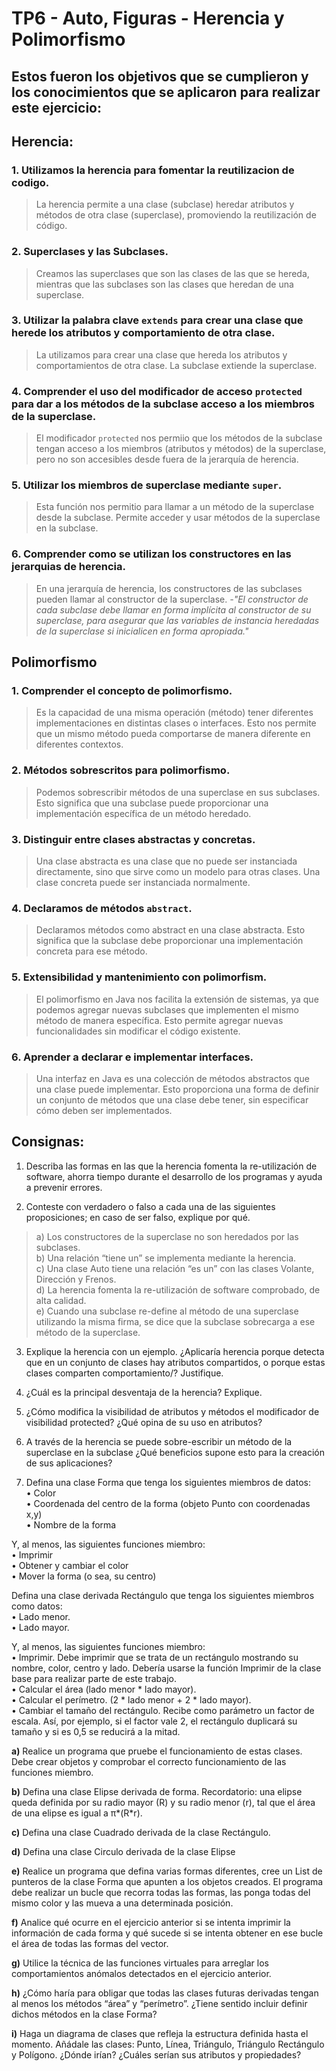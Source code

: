 # TP6 - Auto, Figuras - Herencia y Polimorfismo

## Estos fueron los objetivos que se cumplieron y los conocimientos que se aplicaron para realizar este ejercicio:

## Herencia: 

### 1. Utilizamos la herencia para fomentar la reutilizacion de codigo.
> La herencia permite a una clase (subclase) heredar atributos y métodos de otra clase (superclase), promoviendo la reutilización de código.

### 2. Superclases y las Subclases. 
> Creamos las superclases que son las clases de las que se hereda, mientras que las subclases son las clases que heredan de una superclase.

### 3. Utilizar la palabra clave `extends` para crear una clase que herede los atributos y comportamiento de otra clase.
> La utilizamos para crear una clase que hereda los atributos y comportamientos de otra clase. La subclase extiende la superclase.

### 4. Comprender el uso del modificador de acceso `protected` para dar a los métodos de la subclase acceso a los miembros de la superclase.
> El modificador `protected` nos permiio que los métodos de la subclase tengan acceso a los miembros (atributos y métodos) de la superclase, pero no son accesibles desde fuera de la jerarquía de herencia.

### 5. Utilizar los miembros de superclase mediante `super`.
> Esta función nos permitio para llamar a un método de la superclase desde la subclase. Permite acceder y usar métodos de la superclase en la subclase.

### 6. Comprender como se utilizan los constructores en las jerarquias de herencia.
> En una jerarquía de herencia, los constructores de las subclases pueden llamar al constructor de la superclase.
> *-"El constructor de cada subclase debe llamar en forma implícita al constructor de su superclase, para asegurar que las variables de instancia heredadas de la superclase si inicialicen en forma apropiada."*

## Polimorfismo

### 1. Comprender el concepto de polimorfismo.
> Es la capacidad de una misma operación (método) tener diferentes implementaciones en distintas clases o interfaces. Esto nos permite que un mismo método pueda comportarse de manera diferente en diferentes contextos.

### 2. Métodos sobrescritos para polimorfismo.
> Podemos sobrescribir métodos de una superclase en sus subclases. Esto significa que una subclase puede proporcionar una implementación específica de un método heredado.

### 3. Distinguir entre clases abstractas y concretas.
> Una clase abstracta es una clase que no puede ser instanciada directamente, sino que sirve como un modelo para otras clases. Una clase concreta puede ser instanciada normalmente.

### 4. Declaramos de métodos `abstract`.
> Declaramos métodos como abstract en una clase abstracta. Esto significa que la subclase debe proporcionar una implementación concreta para ese método.

### 5. Extensibilidad y mantenimiento con polimorfism.
> El polimorfismo en Java nos facilita la extensión de sistemas, ya que podemos agregar nuevas subclases que implementen el mismo método de manera específica. Esto permite agregar nuevas funcionalidades sin modificar el código existente.

### 6. Aprender a declarar e implementar interfaces.
> Una interfaz en Java es una colección de métodos abstractos que una clase puede implementar. Esto proporciona una forma de definir un conjunto de métodos que una clase debe tener, sin especificar cómo deben ser implementados.

## Consignas:

1. Describa las formas en las que la herencia fomenta la re-utilización de software, ahorra tiempo
durante el desarrollo de los programas y ayuda a prevenir errores.

2. Conteste con verdadero o falso a cada una de las siguientes proposiciones; en caso de ser falso,
explique por qué.
> a) Los constructores de la superclase no son heredados por las subclases. \
> b) Una relación “tiene un” se implementa mediante la herencia. \
> c) Una clase Auto tiene una relación “es un” con las clases Volante, Dirección y Frenos. \
> d) La herencia fomenta la re-utilización de software comprobado, de alta calidad. \
> e) Cuando una subclase re-define al método de una superclase utilizando la misma firma, se dice que la subclase sobrecarga a ese método de la superclase.

3. Explique la herencia con un ejemplo. ¿Aplicaría herencia porque detecta que en un conjunto de
clases hay atributos compartidos, o porque estas clases comparten comportamiento/? Justifique.

4. ¿Cuál es la principal desventaja de la herencia? Explique.

5. ¿Cómo modifica la visibilidad de atributos y métodos el modificador de visibilidad protected? ¿Qué opina de su uso en atributos?

6. A través de la herencia se puede sobre-escribir un método de la superclase en la subclase ¿Qué
beneficios supone esto para la creación de sus aplicaciones?

8. Defina una clase Forma que tenga los siguientes miembros de datos: \
• Color \
• Coordenada del centro de la forma (objeto Punto con coordenadas x,y) \
• Nombre de la forma 

Y, al menos, las siguientes funciones miembro: \
• Imprimir \
• Obtener y cambiar el color \
• Mover la forma (o sea, su centro)

Defina una clase derivada Rectángulo que tenga los siguientes miembros como datos: \
• Lado menor. \
• Lado mayor.

Y, al menos, las siguientes funciones miembro: \
• Imprimir. Debe imprimir que se trata de un rectángulo mostrando su nombre, color, centro y
lado. Debería usarse la función Imprimir de la clase base para realizar parte de este trabajo. \
• Calcular el área (lado menor * lado mayor). \
• Calcular el perímetro. (2 * lado menor + 2 * lado mayor). \
• Cambiar el tamaño del rectángulo. Recibe como parámetro un factor de escala. Así, por
ejemplo, si el factor vale 2, el rectángulo duplicará su tamaño y si es 0,5 se reducirá a la
mitad.

**a)** Realice un programa que pruebe el funcionamiento de estas clases. Debe crear objetos y
comprobar el correcto funcionamiento de las funciones miembro.

**b)** Defina una clase Elipse derivada de forma. Recordatorio: una elipse queda definida por su
radio mayor (R) y su radio menor (r), tal que el área de una elipse es igual a π*(R*r).

**c)** Defina una clase Cuadrado derivada de la clase Rectángulo.

**d)** Defina una clase Circulo derivada de la clase Elipse

**e)** Realice un programa que defina varias formas diferentes, cree un List de punteros de la clase
Forma que apunten a los objetos creados. El programa debe realizar un bucle que recorra
todas las formas, las ponga todas del mismo color y las mueva a una determinada posición.

**f)** Analice qué ocurre en el ejercicio anterior si se intenta imprimir la información de cada
forma y qué sucede si se intenta obtener en ese bucle el área de todas las formas del vector.

**g)** Utilice la técnica de las funciones virtuales para arreglar los comportamientos anómalos
detectados en el ejercicio anterior.

**h)** ¿Cómo haría para obligar que todas las clases futuras derivadas tengan al menos los métodos
“área” y “perímetro”. ¿Tiene sentido incluir definir dichos métodos en la clase Forma?

**i)** Haga un diagrama de clases que refleja la estructura definida hasta el momento. Añádale las
clases: Punto, Línea, Triángulo, Triángulo Rectángulo y Polígono. ¿Dónde irían? ¿Cuáles
serían sus atributos y propiedades?
